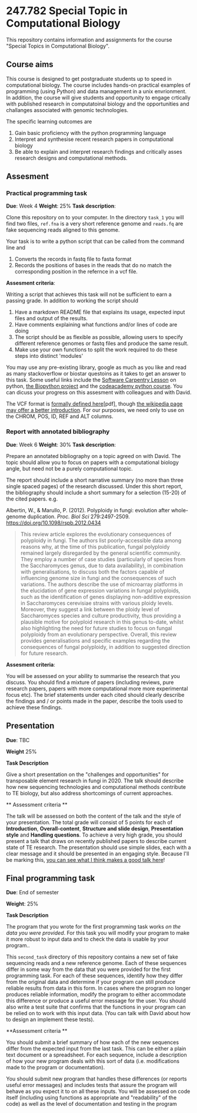 # 247.782 Special Topic in Computational Biology

This repository contains information and assignments for the course "Special
Topics in Computational Biology". 

## Course aims

This course is designed to get postgraduate students up to speed in
computational biology. The course includes hands-on practical examples of 
programming (using Python)  and data management in a unix envrionment. In
addition, the course will give students and opportunity to engage crtically with
published research in computatoinal biology and the opportunities and challanges
associated with genomic technologies. 

The specific learning outcomes are

1. Gain basic proficiency with the python programming language
2. Interpret and synthesise recent research papers in computational biology
3. Be able to explain and interpret research findings and critically asses
   research designs and computational methods.

## Assesment 

### Practical programming task 
**Due**: Week 4
**Weight**: 25%
**Task description**:

Clone this repository on to your computer. In the directory `task_1` you will
find two files, `ref.fna` is a very short reference genome and `reads.fq` are
fake sequencing reads aligned to this genome.

Your task is to write a python script that can be called from the command line
and 

1. Converts the records in fastq file to fasta format
2. Records the positions of bases in the reads that do no match the 
    corresponding position in the refernce in a vcf file.

**Assesment criteria**:

Writing a script that achieves this task will not be sufficient to earn a
passing grade. In addition to working the script should

1. Have a markdown README file that explains its usage, expected input files and
   output of the results.
2. Have comments explaining what functions and/or lines of code are doing
3. The script should be as flexible as possible, allowing users to specify
   different reference genomes or fastq files and produce the same result.
4. Make use your own functions to split the work required to do these steps into
   distinct 'modules'

You may use any pre-existing library, google as much as you like and read as
many stackoverflow or biostar questoins as it takes to get an answer to this
task. Some useful links include the [Software Carpentry
Lesson](http://swcarpentry.github.io/python-novice-inflammation/) on python, [the
Biopython project](https://biopython.org/) and the [codeacademy python
course](https://www.codecademy.com/learn/learn-python-3). You can dicuss your
progress on this assesment with colleagues and with David.

The VCF format is [formally defined here](https://samtools.github.io/hts-specs/VCFv4.2.pdf)[pdf],
though [the wikipedia page may offer a better
introduction](https://en.wikipedia.org/wiki/Variant_Call_Format). For our
purposes, we need only to use on the CHROM, POS, ID, REF and ALT columns. 

### Report with annotated bibliography 
**Due**: Week 6
**Weight**: 30%
**Task description**:

Prepare an annotated bibliography on a topic agreed on with David. The topic
should allow you to focus on papers with a computational biology angle, but need
not be a purely computational topic. 

The report should include a short narrative summary (no more than three single spaced
pages) of the research discussed. Under this short report, the bibliography
should include a short summary for a selection (15-20) of the cited papers. e.g.

Albertin, W., & Marullo, P. (2012). Polyploidy in fungi: evolution after whole-genome duplication. _Proc. Biol Sci_ 279:2497-2509. https://doi.org/10.1098/rspb.2012.0434 

>This review article explores the evolutionary consequences of polyploidy in fungi. The authors list poorly-accessible data among reasons why, at the time of this publication, fungal polyploidy remained largely disregarded by the general scientific community. They employ a number of case studies (particularly of species from the Saccharomyces genus, due to data availability), in combination with generalisations, to discuss both the factors capable of influencing genome size in fungi and the consequences of such variations. The authors describe the use of microarray platforms in the elucidation of gene expression variations in fungal polyploids, such as the identification of genes displaying non-additive expression in Saccharomyces cerevisiae strains with various ploidy levels. Moreover, they suggest a link between the ploidy level of Saccharomyces species and culture productivity, thus providing a plausible motive for polyploid research in this genus to-date, whilst also highlighting the need for future studies to focus on fungal polyploidy from an evolutionary perspective. Overall, this review provides generalisations and specific examples regarding the consequences of fungal polyploidy, in addition to suggested direction for future research.

**Assesment criteria**:

You will be assessed on your ability to summarise the research that you discuss.
You should find a mixture of papers (including reviews, pure research papers,
papers with more computational more more experimental focus etc). The brief
statements under each cited should clearly describe the findings and / or points
made in the paper, describe the tools used to achieve these findings. 

## Presentation

**Due**: TBC

**Weight** 25%

**Task Description**

Give a short presentation on the "challenges and opportunities" for transposable element research in fungi in 2020. The talk should describe how new sequencing technologies and computational methods contribute to TE biology, but also address shortcomings of current approaches.

** Assessment criteria **

The talk will be assessed on both the content of the talk and the style of your presentation. The total grade will consist of 5 points for each of **Introduction**, **Overall-content**, **Structure and slide design**, **Presentation style** and **Handling questions**. To achieve a very high grade, you should present a talk that draws on recently published papers to describe current state of TE research. The presentation should use simple slides, each with a clear message and it should be presented in an engaging style. Because I'll be marking this, [you can see what I think makes a good talk here](https://sciblogs.co.nz/the-atavism/2011/04/06/what-makes-a-great-scientific-talk/)! 


## Final programming task

**Due**: End of semester

**Weight**: 25%

**Task Description**

The program that you wrote for the first programming task works _on the data you were provided_. For this task you will modify your program to make it more robust to input data and to check the data is usable by your program.. 

This `second_task` directory of this repository contains a new set of fake sequencing reads and a new reference genome. Each of these sequences differ in some way from the data
that you were provided for the first programming task. For each of these sequences, identify how they differ from the original data and determine if your program can still produce 
reliable results from data in this form. In cases where the program no longer produces reliable information, modify the program to either accommodate this difference or produce a useful error message for the user. You should also write a test suite that confirms that the functions in your program can be relied on to work with this input data. (You can talk with David about how to design an implement these tests). 


**Assessment criteria **


You should submit a brief summary of how each of the new sequences differ from the expected input from the last task. This can be either a plain
text document or a spreadsheet. For each sequence, include a description of how your new program deals with this sort of data (i.e. modifications made to the program or documentation). 

You should submit new program that handles these differences (or reports useful error messages) and includes tests that assure the program will
behave as you expect it to on all these inputs. You will be assessed on code itself (including using functions as appropriate and "readability" 
of the code) as well as the level of documentation and testing in the program
